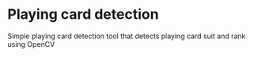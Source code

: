 # Playing card detection
Simple playing card detection tool that detects playing card suit and rank using OpenCV
